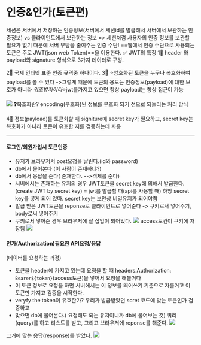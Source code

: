 # 인증&인가(토큰편)
세션은 서버에서 저장하는 인증정보(서버에서 세션id를 발급해서 서버에서 보관하는 인증정보) vs 클라이언트에서 보관하는 정보
 => 세션처럼 사용자의 인증 정보를 보관할 필요가 없기 때문에 서버 부탐을 줄여주는 인증 수단! 
 ==웹에서 인증 수단으로 사용되는 토큰은 주로 JWT(json web Token)==을 이용한다.
 ✅ JWT의 특징
 1⃣ header 와 payload와 signature 형식으로 3가지 데이터로 구성.
 
 2⃣ 국제 인터넷 표준 인증 규격중 하나이다.
 3⃣ ⭐암호화된 토큰을 누구나 복호화하여 payload를 볼 수 있다 ->그렇게 때문에  토큰의 용도는 인증정보(payload)에 대한 보호가 아니라 _위조방지이다_⭐jwt를가지고 있으면 항상 payload는 항상 접근이 가능
 
 ![](https://i.imgur.com/YwtLwJu.png)
 ❓복호화란?
  encoding(부호화)된 정보를 부호화 되기 전으로 되돌리는 처리 방식

 4⃣ 정보(payload)를 토큰화할 때 signiture에 secret key가 필요하고, secret key는 복호화가 아니라 토큰이 유호한 지를 검증하는데 사용
 
---------------------

#### 로그인/회원가입시 토큰인증
- 유저가 브라우저서 post요청을 날린다.(id와 password)
-  db에서 물어본다 (이 사람이 존재하냐?)
-  db에서 응답을 준다( 존재한다. -->객체를 준다)
-  서버에서는 존재하는 유저의 경우 JWT토큰을 secret key에 의해서 발급한다.(create JWT by secret key) = jwt를 발급할 때(api를 사용할 때) 하앙 secret key를 넣게 되어 있따. secret key는 보안상 비밀유지가 되어야함
- 발급 받은 JWT토큰을 reponse로 클라이언트로 넣어준다 -> 쿠키로서 넣어주기, body로써 넣어주기
- 쿠키로서 넣어준 경우 브라우저에 잘 삽입이 되어있다.
![](https://i.imgur.com/naNNL40.png)
access토컨이 쿠키에 저장됨
![](https://i.imgur.com/vsA1wKe.png)


#### 인가(Authorization)필요한 API요청/응답
(데이터를 요청하는 과정)
- 토큰을 header에 가지고 있는데 요청을 할 때 
headers.Authorization: `Bearer${token}`(access토큰)을 넣어서 요청을 해볼거다
-  이 토큰 정보로 요청을 하면 서버에서는 이 정보를 띄어쓰기 기준으로 자를거고 이 토큰만 가지고 검증을 시작한다.
-  veryfy the token이 유효한가? 우리가 발급받았던 scret 코드에 맞는 토큰인가 검증하고 
- 맞으면 db에 물어본다.( 요청해도 되는 유저이니까 db에 물어보는 것) 쿼리(query)를 하고 리스트를 받고, 그리고 브라우저에 reponse를 해준다.
![](https://i.imgur.com/GlkonNF.png)

그거에 맞는 응답(response)를 받았다.
![](https://i.imgur.com/aaX2HQ1.png)

